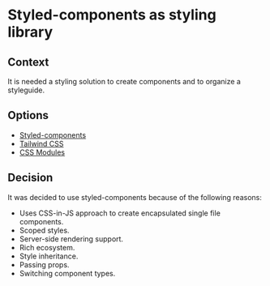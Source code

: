 # Styled-components as styling library

## Context

It is needed a styling solution to create components and to organize a styleguide.

## Options

- [Styled-components](https://styled-components.com/)
- [Tailwind CSS](https://tailwindcss.com/)
- [CSS Modules](https://github.com/css-modules/css-modules)

## Decision

It was decided to use styled-components because of the following reasons:

- Uses CSS-in-JS approach to create encapsulated single file components.
- Scoped styles.
- Server-side rendering support.
- Rich ecosystem.
- Style inheritance.
- Passing props.
- Switching component types.

